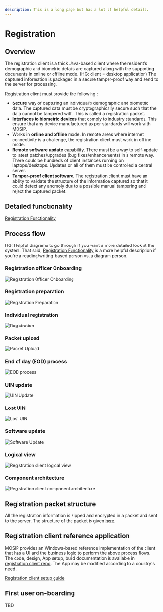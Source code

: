 ```yaml
---
description: This is a long page but has a lot of helpful details.
---
```


# Registration

## Overview

The registration client is a thick Java-based client where the resident's demographic and biometric details are captured along with the supporting documents in online or offline mode. \(HG: client = desktop application\) The captured information is packaged in a secure tamper-proof way and send to the server for processing.

Registration client must provide the following :

* **Secure** way of capturing an individual's demographic and biometric data. The captured data must be cryptographically secure such that the data cannot be tampered with.   This is called a registration packet.
* **Interfaces to biometric devices** that comply to industry standards. This ensure that any device manufactured as per standards will work with MOSIP.
* Works in **online and offline** mode. In remote areas where internet connectivity is a challenge, the registration client must work in offline mode.
* **Remote software update** capability.  There must be a way to self-update to latest patches/upgrades \(bug fixes/enhancements\) in a remote way. There could be hundreds of client instances running on laptops/desktops. Updates on all of them must be controlled a central server.
* **Tamper-proof client software**.  The registration client must have an ability to validate the structure of the information captured so that it could detect any anomoly due to a possible manual tampering and reject the captured packet.

## Detailed functionality

[Registration Functionality](registration-functionality.md)

## Process flow

HG: Helpful diagrams to go through if you want a more detailed look at the system. That said, [Registration Functionality](registration-functionality.md) is a more helpful description if you're a reading/writing-based person vs. a diagram person.

### Registration officer Onboarding

![Registration Officer Onboarding](../../.gitbook/assets/reg_client_registration_officer_onboarding.jpg)

### Registration preparation

![Registration Preparation](../../.gitbook/assets/reg_client_registration_prep.jpg)

### Individual registration

![Registration](../../.gitbook/assets/reg_client_registration.jpg)

### Packet upload

![Packet Upload](../../.gitbook/assets/reg_client_registration_packet_upload.jpg)

### End of day \(EOD\) process

![EOD process](../../.gitbook/assets/reg_client_eod_process.jpg)

### UIN update

![UIN Update](../../.gitbook/assets/reg_client_uin_update.jpg)

### Lost UIN

![Lost UIN](../../.gitbook/assets/reg_client_lost_uin.jpg)

### Software update

![Software Update](../../.gitbook/assets/reg_client_software_update.jpg)

### Logical view

![Registration client logical view](../../.gitbook/assets/reg_client_logical_architecture.png)

### Component architecture

![Registration client component architecture](../../.gitbook/assets/reg_client_component_architecture.png)

## Registration packet structure

All the registration information is zipped and encrypted in a packet and sent to the server. The structure of the packet is given [here](registration-packet.md).

## Registration client reference application

MOSIP provides an Windows-based reference implementation of the client that has a UI and the business logic to perform the above process flows. The code, design, App setup, build documentation is available in [registration client repo](https://github.com/mosip/registration/tree/master/registration). The App may be modified according to a country's need.

[Registation client setup guide](registration-client-setup.md)

## First user on-boarding

TBD

